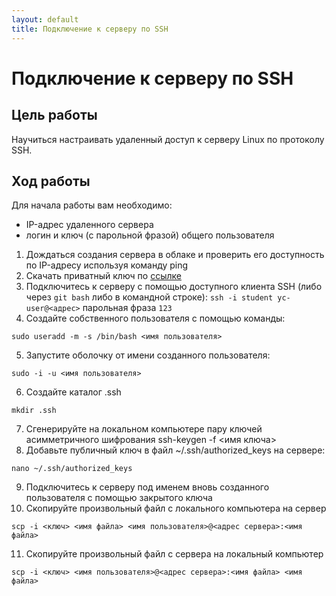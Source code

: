 ```yaml
---
layout: default
title: Подключение к серверу по SSH
---
```

# Подключение к серверу по SSH

## Цель работы

Научиться настраивать удаленный доступ к серверу Linux по протоколу SSH.

## Ход работы

Для начала работы вам необходимо:
* IP-адрес удаленного сервера
* логин и ключ (с парольной фразой) общего пользователя

1. Дождаться создания сервера в облаке и проверить его доступность по IP-адресу используя команду ping
2. Скачать приватный ключ по [ссылке](/assets/linux/student)
3. Подключитесь к серверу с помощью доступного клиента SSH (либо через `git bash` либо в командной строке):
  ```ssh -i student yc-user@<адрес>```
   парольная фраза `123`
5. Создайте собственного пользователя с помощью команды:
```
sudo useradd -m -s /bin/bash <имя пользователя>
```
5. Запустите оболочку от имени созданного пользователя:
```
sudo -i -u <имя пользователя>
```
6. Создайте каталог .ssh
```
mkdir .ssh
```
7. Сгенерируйте на локальном компьютере пару ключей асимметричного шифрования
ssh-keygen -f <имя ключа>
8. Добавьте публичный ключ в файл ~/.ssh/authorized_keys на сервере:
```
nano ~/.ssh/authorized_keys
```
9. Подключитесь к серверу под именем вновь созданного пользователя с помощью закрытого ключа
10. Скопируйте произвольный файл с локального компьютера на сервер
```
scp -i <ключ> <имя файла> <имя пользователя>@<адрес сервера>:<имя файла>
```
11. Скопируйте произвольный файл с сервера на локальный компьютер
```
scp -i <ключ> <имя пользователя>@<адрес сервера>:<имя файла> <имя файла>
```
